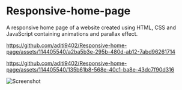# Responsive-home-page
A responsive home page of a website created using HTML, CSS and JavaScript containing animations and parallax effect.

https://github.com/aditi9402/Responsive-home-page/assets/114405540/a2ba5b3e-295b-480d-ab12-7abd96261714

https://github.com/aditi9402/Responsive-home-page/assets/114405540/135b61b8-568e-40c1-ba8e-43dc7f90d316

![Screenshot](https://github.com/aditi9402/Responsive-home-page/assets/114405540/47c1c075-0a76-47e1-b7ce-9305f5377494)

